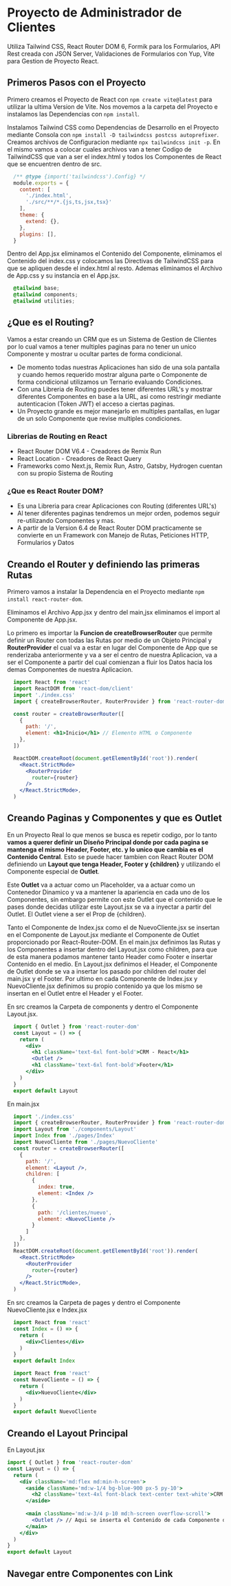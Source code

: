 # Proyecto de Administrador de Clientes
Utiliza Tailwind CSS, React Router DOM 6, Formik para los Formularios, API Rest creada con JSON Server, Validaciones de Formularios con Yup, Vite para Gestion de Proyecto React.

## Primeros Pasos con el Proyecto
Primero creamos el Proyecto de React con `npm create vite@latest` para utilizar la ultima Version de Vite. Nos movemos a la carpeta del Proyecto e instalamos las Dependencias con `npm install`. 

Instalamos Tailwind CSS como Dependencias de Desarrollo en el Proyecto mediante Consola con `npm install -D tailwindcss postcss autoprefixer`. Creamos archivos de Configuracion mediante `npx tailwindcss init -p`. En el mismo vamos a colocar cuales archivos van a tener Codigo de TailwindCSS que van a ser el index.html y todos los Componentes de React que se encuentren dentro de src.

```cjs
  /** @type {import('tailwindcss').Config} */
  module.exports = {
    content: [
      './index.html',
      './src/**/*.{js,ts,jsx,tsx}'
    ],
    theme: {
      extend: {},
    },
    plugins: [],
  }
```

Dentro del App.jsx eliminamos el Contenido del Componente, eliminamos el Contenido del index.css y colocamos las Directivas de TailwindCSS para que se apliquen desde el index.html al resto. Ademas eliminamos el Archivo de App.css y su instancia en el App.jsx.

```css
  @tailwind base;
  @tailwind components;
  @tailwind utilities;
```

## ¿Que es el Routing?
Vamos a estar creando un CRM que es un Sistema de Gestion de Clientes por lo cual vamos a tener multiples paginas para no tener un unico Componente y mostrar u ocultar partes de forma condicional.

- De momento todas nuestras Aplicaciones han sido de una sola pantalla y cuando hemos requerido mostrar alguna parte o Componente de forma condicional utilizamos un Ternario evaluando Condiciones.
- Con una Libreria de Routing puedes tener diferentes URL's y mostrar diferentes Componentes en base a la URL, asi como restringir mediante autenticacion (Token JWT) el acceso a ciertas paginas.
- Un Proyecto grande es mejor manejarlo en multiples pantallas, en lugar de un solo Componente que revise multiples condiciones.

### Librerias de Routing en React
- React Router DOM V6.4 - Creadores de Remix Run
- React Location - Creadores de React Query
- Frameworks como Next.js, Remix Run, Astro, Gatsby, Hydrogen cuentan con su propio Sistema de Routing

### ¿Que es React Router DOM?
- Es una Libreria para crear Aplicaciones con Routing (diferentes URL's)
- Al tener diferentes paginas tendremos un mejor orden, podemos seguir re-utilizando Componentes y mas.
- A partir de la Version 6.4 de React Router DOM practicamente se convierte en un Framework con Manejo de Rutas, Peticiones HTTP, Formularios y Datos

## Creando el Router y definiendo las primeras Rutas
Primero vamos a instalar la Dependencia en el Proyecto mediante `npm install react-router-dom`.

Eliminamos el Archivo App.jsx y dentro del main,jsx eliminamos el import al Componente de App.jsx.

Lo primero es importar la **Funcion de createBrowserRouter** que permite definir un Router con todas las Rutas por medio de un Objeto Principal y **RouterProvider** el cual va a estar en lugar del Componente de App que se renderizaba anteriormente y va a ser el centro de nuestra Aplicacion, va a ser el Componente a partir del cual comienzan a fluir los Datos hacia los demas Componentes de nuestra Aplicacion.

```jsx
  import React from 'react'
  import ReactDOM from 'react-dom/client'
  import './index.css'
  import { createBrowserRouter, RouterProvider } from 'react-router-dom'

  const router = createBrowserRouter([
    {
      path: '/',
      element: <h1>Inicio</h1> // Elemento HTML o Componente
    },
  ])

  ReactDOM.createRoot(document.getElementById('root')).render(
    <React.StrictMode>
      <RouterProvider 
        router={router}
      />
    </React.StrictMode>,
  )
```

## Creando Paginas y Componentes y que es Outlet
En un Proyecto Real lo que menos se busca es repetir codigo, por lo tanto **vamos a querer definir un Diseño Principal donde por cada pagina se mantenga el mismo Header, Footer, etc. y lo unico que cambia es el Contenido Central**. Esto se puede hacer tambien con React Router DOM definiendo un **Layout que tenga Header, Footer y {children}** y utilizando el Componente especial de **Outlet**.

Este **Outlet** va a actuar como un Placeholder, va a actuar como un Contenedor Dinamico y va a mantener la apariencia en cada uno de los Componentes, sin embargo permite con este Outlet que el contenido que le pases donde decidas utilizar este Layout.jsx se va a inyectar a partir del Outlet. El Outlet viene a ser el Prop de {children}.

Tanto el Componente de Index.jsx como el de NuevoCliente.jsx se insertan en el Componente de Layout.jsx mediante el Componente de Outlet proporcionado por React-Router-DOM. En el main.jsx definimos las Rutas y los Componentes a insertar dentro del Layout.jsx como children, para que de esta manera podamos mantener tanto Header como Footer e insertar Contenido en el medio. En Layout.jsx definimos el Header, el Componente de Outlet donde se va a insertar los pasado por children del router del main.jsx y el Footer. Por ultimo en cada Componente de Index.jsx y NuevoCliente.jsx definimos su propio contenido ya que los mismo se insertan en el Outlet entre el Header y el Footer.

En src creamos la Carpeta de components y dentro el Componente Layout.jsx.
```jsx
  import { Outlet } from 'react-router-dom'
  const Layout = () => {
    return (
      <div>
        <h1 className='text-6xl font-bold'>CRM - React</h1>
        <Outlet />
        <h1 className='text-6xl font-bold'>Footer</h1>
      </div>
    )
  }
  export default Layout
```

En main.jsx
```jsx
  import './index.css'
  import { createBrowserRouter, RouterProvider } from 'react-router-dom'
  import Layout from './components/Layout'
  import Index from './pages/Index'
  import NuevoCliente from './pages/NuevoCliente'
  const router = createBrowserRouter([
    {
      path: '/',
      element: <Layout />,
      children: [
        {
          index: true,
          element: <Index />
        },
        {
          path: '/clientes/nuevo',
          element: <NuevoCliente />
        }
      ]
    },
  ])
  ReactDOM.createRoot(document.getElementById('root')).render(
    <React.StrictMode>
      <RouterProvider 
        router={router}
      />
    </React.StrictMode>,
  )
```

En src creamos la Carpeta de pages y dentro el Componente NuevoCliente.jsx e Index.jsx
```jsx
  import React from 'react'
  const Index = () => {
    return (
      <div>Clientes</div>
    )
  }
  export default Index

  import React from 'react'
  const NuevoCliente = () => {
    return (
      <div>NuevoCliente</div>
    )
  }
  export default NuevoCliente
```

## Creando el Layout Principal
En Layout.jsx
```jsx
import { Outlet } from 'react-router-dom'
const Layout = () => {
  return (
    <div className='md:flex md:min-h-screen'>
      <aside className='md:w-1/4 bg-blue-900 px-5 py-10'>
        <h2 className='text-4xl font-black text-center text-white'>CRM - Clientes</h2>
      </aside>
      
      <main className='md:w-3/4 p-10 md:h-screen overflow-scroll'>
        <Outlet /> // Aqui se inserta el Contenido de cada Componente desde el main.jsx
      </main>
    </div>
  )
}
export default Layout
```

## Navegar entre Componentes con Link
